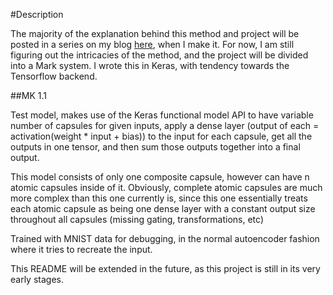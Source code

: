 #Description 

The majority of the explanation behind this method and project will be posted in a series on my blog [here](https://dark-element.com/), when I make it. For now, I am still figuring out the intricacies of the method, and the project will be divided into a Mark system. I wrote this in Keras, with tendency towards the Tensorflow backend.

##MK 1.1

Test model, makes use of the Keras functional model API to have variable number of capsules for given inputs, apply a dense layer (output of each = activation(weight * input + bias)) to the input for each capsule, get all the outputs in one tensor, and then sum those outputs together into a final output.

This model consists of only one composite capsule, however can have n atomic capsules inside of it. Obviously, complete atomic capsules are much more complex than this one currently is, since this one essentially treats each atomic capsule as being one dense layer with a constant output size throughout all capsules (missing gating, transformations, etc)

Trained with MNIST data for debugging, in the normal autoencoder fashion where it tries to recreate the input.





This README will be extended in the future, as this project is still in its very early stages.
